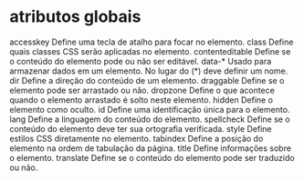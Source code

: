 # atributos globais
accesskey	    Define uma tecla de atalho para focar no elemento.
class	        Define quais classes CSS serão aplicadas no elemento.
contenteditable	Define se o conteúdo do elemento pode ou não ser editável.
data-*	        Usado para armazenar dados em um elemento. No lugar do (*) deve definir um nome.
dir	            Define a direção do conteúdo de um elemento.
draggable	    Define se o elemento pode ser arrastado ou não.
dropzone	    Define o que acontece quando o elemento arrastado é solto neste elemento.
hidden	        Define o elemento como oculto.
id	            Define uma identificação única para o elemento.
lang	        Define a linguagem do conteúdo do elemento.
spellcheck	    Define se o conteúdo do elemento deve ter sua ortografia verificada.
style	        Define estilos CSS diretamente no elemento.
tabindex	    Define a posição do elemento na ordem de tabulação da página.
title	        Define informações sobre o elemento.
translate	    Define se o conteúdo do elemento pode ser traduzido ou não.